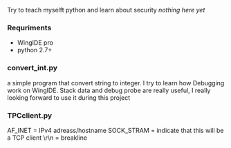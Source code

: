 Try to teach myselft python and learn about security
*nothing here yet*
### Requriments
* WingIDE pro
* python 2.7+

### convert_int.py
a simple program that convert string to integer. I try to learn how Debugging work on WingIDE. Stack data and debug probe are really useful, I really looking forward to use it during this project

### TPCclient.py
AF_INET = IPv4 adreass/hostname
SOCK_STRAM = indicate that this will be a TCP client
\r\n = breakline
